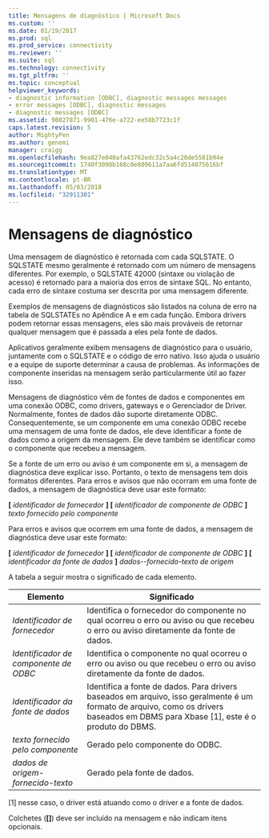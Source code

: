 ```yaml
---
title: Mensagens de diagnóstico | Microsoft Docs
ms.custom: ''
ms.date: 01/19/2017
ms.prod: sql
ms.prod_service: connectivity
ms.reviewer: ''
ms.suite: sql
ms.technology: connectivity
ms.tgt_pltfrm: ''
ms.topic: conceptual
helpviewer_keywords:
- diagnostic information [ODBC], diagnostic messages messages
- error messages [ODBC], diagnostic messages
- diagnostic messages [ODBC]
ms.assetid: 98027871-9901-476e-a722-ee58b7723c1f
caps.latest.revision: 5
author: MightyPen
ms.author: genemi
manager: craigg
ms.openlocfilehash: 9ea827e040afa43762edc32c5a4c28de5581b94e
ms.sourcegitcommit: 1740f3090b168c0e809611a7aa6fd514075616bf
ms.translationtype: MT
ms.contentlocale: pt-BR
ms.lasthandoff: 05/03/2018
ms.locfileid: "32911301"
---
```

# <a name="diagnostic-messages"></a>Mensagens de diagnóstico
Uma mensagem de diagnóstico é retornada com cada SQLSTATE. O SQLSTATE mesmo geralmente é retornado com um número de mensagens diferentes. Por exemplo, o SQLSTATE 42000 (sintaxe ou violação de acesso) é retornado para a maioria dos erros de sintaxe SQL. No entanto, cada erro de sintaxe costuma ser descrita por uma mensagem diferente.  
  
 Exemplos de mensagens de diagnósticos são listados na coluna de erro na tabela de SQLSTATEs no Apêndice A e em cada função. Embora drivers podem retornar essas mensagens, eles são mais prováveis de retornar qualquer mensagem que é passada a eles pela fonte de dados.  
  
 Aplicativos geralmente exibem mensagens de diagnóstico para o usuário, juntamente com o SQLSTATE e o código de erro nativo. Isso ajuda o usuário e a equipe de suporte determinar a causa de problemas. As informações de componente inseridas na mensagem serão particularmente útil ao fazer isso.  
  
 Mensagens de diagnóstico vêm de fontes de dados e componentes em uma conexão ODBC, como drivers, gateways e o Gerenciador de Driver. Normalmente, fontes de dados dão suporte diretamente ODBC. Consequentemente, se um componente em uma conexão ODBC recebe uma mensagem de uma fonte de dados, ele deve identificar a fonte de dados como a origem da mensagem. Ele deve também se identificar como o componente que recebeu a mensagem.  
  
 Se a fonte de um erro ou aviso é um componente em si, a mensagem de diagnóstica deve explicar isso. Portanto, o texto de mensagens tem dois formatos diferentes. Para erros e avisos que não ocorram em uma fonte de dados, a mensagem de diagnóstica deve usar este formato:  
  
 **[** *identificador de fornecedor* **] [** *identificador de componente de ODBC* **]** *texto fornecido pelo componente*  
  
 Para erros e avisos que ocorrem em uma fonte de dados, a mensagem de diagnóstica deve usar este formato:  
  
 **[** *identificador de fornecedor* **] [** *identificador de componente de ODBC* **] [** *identificador da fonte de dados*  **]** *dados--fornecido-texto de origem*  
  
 A tabela a seguir mostra o significado de cada elemento.  
  
|Elemento|Significado|  
|-------------|-------------|  
|*Identificador de fornecedor*|Identifica o fornecedor do componente no qual ocorreu o erro ou aviso ou que recebeu o erro ou aviso diretamente da fonte de dados.|  
|*Identificador de componente de ODBC*|Identifica o componente no qual ocorreu o erro ou aviso ou que recebeu o erro ou aviso diretamente da fonte de dados.|  
|*Identificador da fonte de dados*|Identifica a fonte de dados. Para drivers baseados em arquivo, isso geralmente é um formato de arquivo, como os drivers baseados em DBMS para Xbase [1], este é o produto do DBMS.|  
|*texto fornecido pelo componente*|Gerado pelo componente do ODBC.|  
|*dados de origem-fornecido-texto*|Gerado pela fonte de dados.|  
  
 [1] nesse caso, o driver está atuando como o driver e a fonte de dados.  
  
 Colchetes (**[]**) deve ser incluído na mensagem e não indicam itens opcionais.
